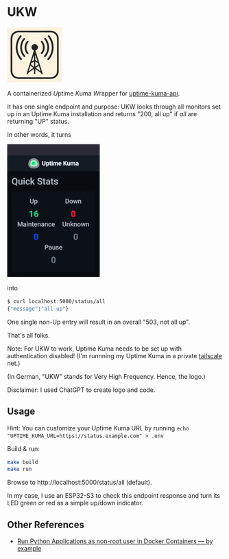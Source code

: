 # UKW

![](logo.png)

A containerized *U*ptime *K*uma *W*rapper for [uptime-kuma-api](https://github.com/lucasheld/uptime-kuma-api).

It has one single endpoint and purpose: UKW looks through all monitors set up in an Uptime Kuma installation and returns "200, all up" if *all* are returning "UP" status. 

In other words, it turns

![](uk.png)

into

```bash
$ curl localhost:5000/status/all
{"message":"all up"}
```

One single non-Up entry will result in an overall "503, not all up". 

That's all folks.

Note: For UKW to work, Uptime Kuma needs to be set up with authentication disabled! (I'm runnning my Uptime Kuma in a private [tailscale](https://tailscale.com/) net.)

(In German, "UKW" stands for Very High Frequency. Hence, the logo.)

Disclaimer: I used ChatGPT to create logo and code.

## Usage

Hint: You can customize your Uptime Kuma URL by running `echo "UPTIME_KUMA_URL=https://status.example.com" > .env`

Build & run:

```bash
make build
make run
```

Browse to http://localhost:5000/status/all (default).

In my case, I use an ESP32-S3 to check this endpoint response and turn its LED green or red as a simple up/down indicator.

## Other References

- [Run Python Applications as non-root user in Docker Containers — by example](https://medium.com/@DahlitzF/run-python-applications-as-non-root-user-in-docker-containers-by-example-cba46a0ff384)